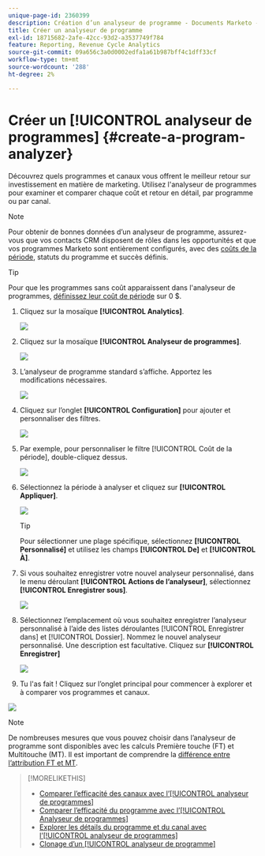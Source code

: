 ```yaml
---
unique-page-id: 2360399
description: Création d’un analyseur de programme - Documents Marketo - Documentation du produit
title: Créer un analyseur de programme
exl-id: 18715682-2afe-42cc-93d2-a3537749f784
feature: Reporting, Revenue Cycle Analytics
source-git-commit: 09a656c3a0d0002edfa1a61b987bff4c1dff33cf
workflow-type: tm+mt
source-wordcount: '288'
ht-degree: 2%

---
```


# Créer un [!UICONTROL analyseur de programmes] {#create-a-program-analyzer}

Découvrez quels programmes et canaux vous offrent le meilleur retour sur investissement en matière de marketing. Utilisez l&#39;analyseur de programmes pour examiner et comparer chaque coût et retour en détail, par programme ou par canal.

>[!NOTE]
>
>Pour obtenir de bonnes données d’un analyseur de programme, assurez-vous que vos contacts CRM disposent de rôles dans les opportunités et que vos programmes Marketo sont entièrement configurés, avec des [coûts de la période](/help/marketo/product-docs/reporting/revenue-cycle-analytics/revenue-tools/define-period-costs.md), statuts du programme et succès définis.

>[!TIP]
>
>Pour que les programmes sans coût apparaissent dans l&#39;analyseur de programmes, [définissez leur coût de période](/help/marketo/product-docs/reporting/revenue-cycle-analytics/revenue-tools/define-period-costs.md) sur 0 $.

1. Cliquez sur la mosaïque **[!UICONTROL Analytics]**.

   ![](assets/image2014-9-17-13-3a7-3a1.png)

1. Cliquez sur la mosaïque **[!UICONTROL Analyseur de programmes]**.

   ![](assets/program-analyzer-icon-hand.png)

1. L’analyseur de programme standard s’affiche. Apportez les modifications nécessaires.

   ![](assets/image2016-10-31-15-3a3-3a9.png)

1. Cliquez sur l’onglet **[!UICONTROL Configuration]** pour ajouter et personnaliser des filtres.

   ![](assets/image2016-10-31-15-3a25-3a57.png)

1. Par exemple, pour personnaliser le filtre [!UICONTROL Coût de la période], double-cliquez dessus.

   ![](assets/image2016-10-31-15-3a33-3a2.png)

1. Sélectionnez la période à analyser et cliquez sur **[!UICONTROL Appliquer]**.

   ![](assets/image2016-10-31-15-3a30-3a32.png)

   >[!TIP]
   >
   >Pour sélectionner une plage spécifique, sélectionnez **[!UICONTROL Personnalisé]** et utilisez les champs **[!UICONTROL De]** et **[!UICONTROL À]**.

1. Si vous souhaitez enregistrer votre nouvel analyseur personnalisé, dans le menu déroulant **[!UICONTROL Actions de l’analyseur]**, sélectionnez **[!UICONTROL Enregistrer sous]**.

   ![](assets/image2016-10-31-15-3a5-3a8.png)

1. Sélectionnez l’emplacement où vous souhaitez enregistrer l’analyseur personnalisé à l’aide des listes déroulantes [!UICONTROL Enregistrer dans] et [!UICONTROL Dossier]. Nommez le nouvel analyseur personnalisé. Une description est facultative. Cliquez sur **[!UICONTROL Enregistrer]**

   ![](assets/image2016-10-31-15-3a7-3a19.png)

1. Tu l&#39;as fait ! Cliquez sur l’onglet principal pour commencer à explorer et à comparer vos programmes et canaux.

![](assets/november-custom-report.png)

>[!NOTE]
>
>De nombreuses mesures que vous pouvez choisir dans l’analyseur de programme sont disponibles avec les calculs Première touche (FT) et Multitouche (MT). Il est important de comprendre la [ différence entre l’attribution FT et MT](/help/marketo/product-docs/reporting/revenue-cycle-analytics/revenue-tools/attribution/understanding-attribution.md).

>[!MORELIKETHIS]
>
>* [Comparer l’efficacité des canaux avec l’[!UICONTROL analyseur de programmes]](/help/marketo/product-docs/reporting/revenue-cycle-analytics/program-analytics/compare-channel-effectiveness-with-the-program-analyzer.md)
>* [Comparer l’efficacité du programme avec l’[!UICONTROL Analyseur de programmes]](/help/marketo/product-docs/reporting/revenue-cycle-analytics/program-analytics/compare-program-effectiveness-with-the-program-analyzer.md)
>* [Explorer les détails du programme et du canal avec l’[!UICONTROL analyseur de programmes]](/help/marketo/product-docs/reporting/revenue-cycle-analytics/program-analytics/explore-program-and-channel-details-with-the-program-analyzer.md)
>* [Clonage d’un [!UICONTROL analyseur de programme]](/help/marketo/product-docs/reporting/revenue-cycle-analytics/program-analytics/clone-a-program-analyzer.md)
